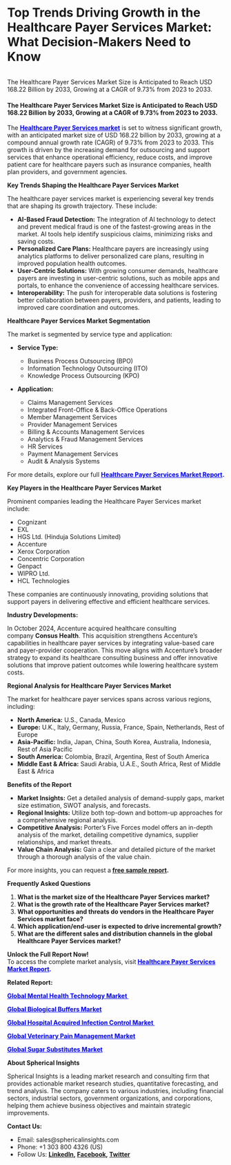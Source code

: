 <div class="wow_read_blog_hdr_img">
<div class="wow_read_blog_hdr_img_innr">
<h1>Top Trends Driving Growth in the Healthcare Payer Services Market: What Decision-Makers Need to Know</h1>
</div>
<div class="wow_main_float_head_img"><img src="https://www.vevioz.com/upload/photos/2025/01/TI2IfE9gsNtwGIgcLkBN_28_579bdfbb198b011386a8745a604761a9_image.jpg" alt="" /></div>
</div>
<div class="read-blog-container">
<div class="read-blog-desc">
<p class="mb-0">The Healthcare Payer Services Market Size is Anticipated to Reach USD 168.22 Billion by 2033, Growing at a CAGR of 9.73% from 2023 to 2033.</p>
</div>
<div class="read-content">
<h4><strong>The Healthcare Payer Services Market Size is Anticipated to Reach USD 168.22 Billion by 2033, Growing at a CAGR of 9.73% from 2023 to 2033.</strong></h4>
<p>The&nbsp;<span style="color: #0000ff;"><a style="color: #0000ff;" href="https://www.sphericalinsights.com/reports/healthcare-payer-services-market" target="_blank" rel="noopener"><strong>Healthcare Payer Services market</strong></a>&nbsp;</span>is set to witness significant growth, with an anticipated market size of USD 168.22 billion by 2033, growing at a compound annual growth rate (CAGR) of 9.73% from 2023 to 2033. This growth is driven by the increasing demand for outsourcing and support services that enhance operational efficiency, reduce costs, and improve patient care for healthcare payers such as insurance companies, health plan providers, and government agencies.</p>
<p><strong>Key Trends Shaping the Healthcare Payer Services Market</strong></p>
<p>The healthcare payer services market is experiencing several key trends that are shaping its growth trajectory. These include:</p>
<ul>
<li><strong>AI-Based Fraud Detection:</strong>&nbsp;The integration of AI technology to detect and prevent medical fraud is one of the fastest-growing areas in the market. AI tools help identify suspicious claims, minimizing risks and saving costs.</li>
<li><strong>Personalized Care Plans:</strong>&nbsp;Healthcare payers are increasingly using analytics platforms to deliver personalized care plans, resulting in improved population health outcomes.</li>
<li><strong>User-Centric Solutions:</strong>&nbsp;With growing consumer demands, healthcare payers are investing in user-centric solutions, such as mobile apps and portals, to enhance the convenience of accessing healthcare services.</li>
<li><strong>Interoperability:</strong>&nbsp;The push for interoperable data solutions is fostering better collaboration between payers, providers, and patients, leading to improved care coordination and outcomes.</li>
</ul>
<p><strong>Healthcare Payer Services Market Segmentation</strong></p>
<p>The market is segmented by service type and application:</p>
<ul>
<li>
<p><strong>Service Type:</strong></p>
<ul>
<li>Business Process Outsourcing (BPO)</li>
<li>Information Technology Outsourcing (ITO)</li>
<li>Knowledge Process Outsourcing (KPO)</li>
</ul>
</li>
<li>
<p><strong>Application:</strong></p>
<ul>
<li>Claims Management Services</li>
<li>Integrated Front-Office &amp; Back-Office Operations</li>
<li>Member Management Services</li>
<li>Provider Management Services</li>
<li>Billing &amp; Accounts Management Services</li>
<li>Analytics &amp; Fraud Management Services</li>
<li>HR Services</li>
<li>Payment Management Services</li>
<li>Audit &amp; Analysis Systems</li>
</ul>
</li>
</ul>
<p>For more details, explore our full&nbsp;<span style="color: #0000ff;"><strong><a style="color: #0000ff;" href="https://www.sphericalinsights.com/reports/healthcare-payer-services-market" target="_new" rel="noopener">Healthcare Payer Services Market Report</a>.</strong></span></p>
<p><strong>Key Players in the Healthcare Payer Services Market</strong></p>
<p>Prominent companies leading the Healthcare Payer Services market include:</p>
<ul>
<li>Cognizant</li>
<li>EXL</li>
<li>HGS Ltd. (Hinduja Solutions Limited)</li>
<li>Accenture</li>
<li>Xerox Corporation</li>
<li>Concentric Corporation</li>
<li>Genpact</li>
<li>WIPRO Ltd.</li>
<li>HCL Technologies</li>
</ul>
<p>These companies are continuously innovating, providing solutions that support payers in delivering effective and efficient healthcare services.</p>
<p><strong>Industry Developments:</strong></p>
<p>In October 2024, Accenture acquired healthcare consulting company&nbsp;<strong>Consus Health</strong>. This acquisition strengthens Accenture&rsquo;s capabilities in healthcare payer services by integrating value-based care and payer-provider cooperation. This move aligns with Accenture&rsquo;s broader strategy to expand its healthcare consulting business and offer innovative solutions that improve patient outcomes while lowering healthcare system costs.</p>
<p><strong>Regional Analysis for Healthcare Payer Services Market</strong></p>
<p>The market for healthcare payer services spans across various regions, including:</p>
<ul>
<li><strong>North America:</strong>&nbsp;U.S., Canada, Mexico</li>
<li><strong>Europe:</strong>&nbsp;U.K., Italy, Germany, Russia, France, Spain, Netherlands, Rest of Europe</li>
<li><strong>Asia-Pacific:</strong>&nbsp;India, Japan, China, South Korea, Australia, Indonesia, Rest of Asia Pacific</li>
<li><strong>South America:</strong>&nbsp;Colombia, Brazil, Argentina, Rest of South America</li>
<li><strong>Middle East &amp; Africa:</strong>&nbsp;Saudi Arabia, U.A.E., South Africa, Rest of Middle East &amp; Africa</li>
</ul>
<p><strong>Benefits of the Report</strong></p>
<ul>
<li><strong>Market Insights:</strong>&nbsp;Get a detailed analysis of demand-supply gaps, market size estimation, SWOT analysis, and forecasts.</li>
<li><strong>Regional Insights:</strong>&nbsp;Utilize both top-down and bottom-up approaches for a comprehensive regional analysis.</li>
<li><strong>Competitive Analysis:</strong>&nbsp;Porter&rsquo;s Five Forces model offers an in-depth analysis of the market, detailing competitive dynamics, supplier relationships, and market threats.</li>
<li><strong>Value Chain Analysis:</strong>&nbsp;Gain a clear and detailed picture of the market through a thorough analysis of the value chain.</li>
</ul>
<p>For more insights, you can request a<strong>&nbsp;<a href="https://www.sphericalinsights.com/request-sample/7911" target="_new" rel="noopener">free sample report</a>.</strong></p>
<p><strong>Frequently Asked Questions</strong></p>
<ol>
<li><strong>What is the market size of the Healthcare Payer Services market?</strong></li>
<li><strong>What is the growth rate of the Healthcare Payer Services market?</strong></li>
<li><strong>What opportunities and threats do vendors in the Healthcare Payer Services market face?</strong></li>
<li><strong>Which application/end-user is expected to drive incremental growth?</strong></li>
<li><strong>What are the different sales and distribution channels in the global Healthcare Payer Services market?</strong></li>
</ol>
<p><strong>Unlock the Full Report Now!</strong><br />To access the complete market analysis, visit<strong>&nbsp;<span style="color: #0000ff;"><a style="color: #0000ff;" href="https://www.sphericalinsights.com/reports/healthcare-payer-services-market" target="_new" rel="noopener">Healthcare Payer Services Market Report</a>.</span></strong></p>
<p><strong>Related Report:</strong></p>
<p><span style="color: #0000ff;"><a style="color: #0000ff;" href="https://www.globenewswire.com/news-release/2024/09/09/2943193/0/en/Global-Mental-Health-Technology-Market-Size-To-Worth-USD-43-9-Billion-by-2033-CAGR-of-17-3.html" target="_blank" rel="noopener"><strong>Global Mental Health Technology Market&nbsp;</strong></a></span></p>
<p><span style="color: #0000ff;"><a style="color: #0000ff;" href="https://www.globenewswire.com/news-release/2024/09/07/2942395/0/en/Global-Biological-Buffers-Market-Size-To-Worth-USD-1-524-14-Million-By-2033-CAGR-of-7-47.html" target="_blank" rel="noopener"><strong>Global Biological Buffers Market</strong></a></span></p>
<p><span style="color: #0000ff;"><a style="color: #0000ff;" href="https://www.globenewswire.com/news-release/2024/09/03/2939265/0/en/Global-Hospital-Acquired-Infection-Control-Market-Size-To-Worth-USD-5-8-Billion-by-2033-CAGR-of-3-53.html" target="_blank" rel="noopener"><strong>Global Hospital Acquired Infection Control Market&nbsp;</strong></a></span></p>
<p><span style="color: #0000ff;"><strong><a style="color: #0000ff;" href="https://www.sphericalinsights.jp/reports/veterinary-pain-management-market" target="_blank" rel="noopener">Global Veterinary Pain Management Market</a></strong></span></p>
<p><span style="color: #0000ff;"><strong><a style="color: #0000ff;" href="https://www.sphericalinsights.jp/reports/sugar-substitutes-market" target="_blank" rel="noopener">Global Sugar Substitutes Market</a></strong></span></p>
<p><strong>About Spherical Insights</strong></p>
<p>Spherical Insights is a leading market research and consulting firm that provides actionable market research studies, quantitative forecasting, and trend analysis. The company caters to various industries, including financial sectors, industrial sectors, government organizations, and corporations, helping them achieve business objectives and maintain strategic improvements.</p>
<p><strong>Contact Us:</strong></p>
<ul>
<li>Email:&nbsp;<a rel="noopener">sales@sphericalinsights.com</a></li>
<li>Phone: +1 303 800 4326 (US)</li>
<li>Follow Us:&nbsp;<strong><a href="https://www.linkedin.com/" target="_new" rel="noopener">LinkedIn</a>,&nbsp;<a href="https://www.facebook.com/" target="_new" rel="noopener">Facebook</a>,&nbsp;<a href="https://www.twitter.com/" target="_new" rel="noopener">Twitter</a></strong></li>
</ul>
</div>
</div>
